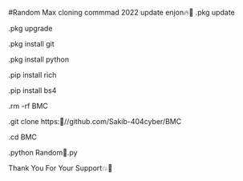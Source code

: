 #Random Max cloning commmad 2022 update enjon🔥💙
.pkg update

.pkg upgrade

.pkg install git

.pkg install python

.pip install rich

.pip install bs4

.rm -rf BMC

.git clone https:🌸//github.com/Sakib-404cyber/BMC

.cd BMC

.python Random💜.py

Thank You For Your Support💥💚
